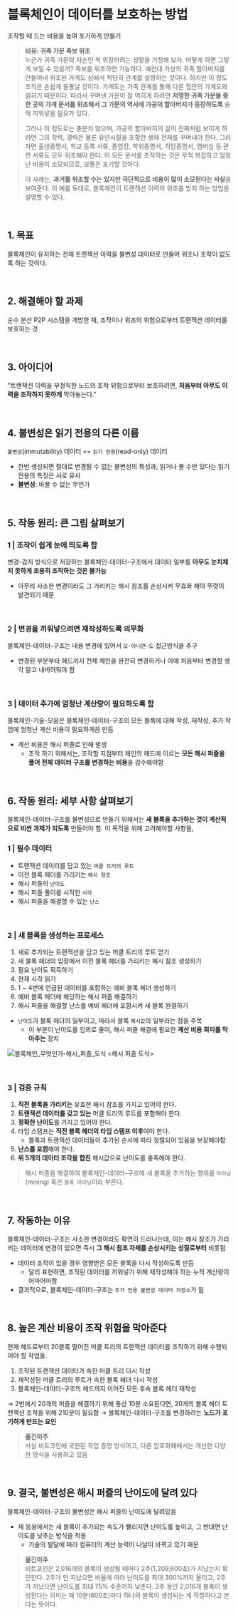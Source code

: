 # 블록체인이 데이터를 보호하는 방법

조작할 때 드는 비용을 높여 포기하게 만들기

> **비유: 귀족 가문 족보 위조**  
> 누군가 귀족 가문의 자손인 척 위장하려는 상황을 가정해 보자. 어떻게 하면 그렇게 보일 수 있을까? 족보를 위조하면 가능하다. 예컨대 가상의 귀족 할아버지를 만들어내 위조된 가계도 상에서 적당히 관계를 설정하는 것이다. 하지만 이 정도 조작은 손쉽게 들통날 것이다. 가계도는 가족 관계를 통해 다른 집안의 가계도와 얽히기 때문이다. 따라서 꾸며낸 가문이 잘 먹히게 하려면 **저명한 귀족 가문들 중 한 곳의 가계 문서를 위조해서 그 가문의 역사에 가공의 할아버지가 등장하도록** 슬쩍 끼워넣을 필요가 있다.
>
> 그러나 이 정도로는 충분치 않으며, 가공의 할아버지의 삶이 진짜처럼 보이게 하려면 그의 학력, 경력은 물론 유년시절을 포함한 생애 전체를 꾸며내야 한다. 그러자면 출생증명서, 학교 등록 서류, 졸업장, 학위증명서, 직업증명서, 멤버십 등 관련 서류도 모두 위조해야 한다. 이 모든 문서를 조작하는 것은 무척 복잡하고 엄청난 비용이 소모되므로, 보통은 포기할 것이다.
>
> 이 사례는, **과거를 위조할 수는 있지만 극단적으로 비용이 많이 소모된다는 사실**을 보여준다. 이 예를 토대로, 블록체인이 트랜잭션 이력의 위조를 방지 하는 방법을 설명할 수 있다.

<br>

## 1. 목표

블록체인이 유지하는 전체 트랜잭션 이력을 불변성 데이터로 만들어 위조나 조작이 없도록 하는 것이다.

<br>

## 2. 해결해야 할 과제

순수 분산 P2P 시스템을 개방한 채, 조작이나 위조의 위험으로부터 트랜잭션 데이터를 보호하는 것

<br>

## 3. 아이디어

"트랜잭션 이력을 부정직한 노드의 조작 위험으로부터 보호하려면, **처음부터 아무도 이력을 조작하지 못하게** 막아놓는다."

<br>

## 4. 불변성은 읽기 전용의 다른 이름

`불변성`(immutability) 데이터 == `읽기 전용`(read-only) 데이터

- 한번 생성되면 절대로 변경될 수 없는 불변성의 특성과, 읽거나 볼 수만 있다는 읽기 전용의 특징은 서로 유사
- **불변성**: 바꿀 수 없는 무언가

<br>

## 5. 작동 원리: 큰 그림 살펴보기

### 1 | 조작이 쉽게 눈에 띄도록 함

변경-감지 방식으로 저장하는 블록체인-데이터-구조에서 데이터 일부를 **아무도 눈치채지 못하게 조용히 조작하는 것은 불가능**

- 아무리 사소한 변경이라도 그 가리키는 해시 참조를 손상시켜 무효화 해야 뚜렷이 발견되기 때문

<br>

### 2 | 변경을 끼워넣으려면 재작성하도록 의무화

블록체인-데이터-구조는 내용 변경에 있어서 `모-아니면-도` 접근방식을 추구

- 변경된 부분부터 헤드까지 전체 체인을 완전히 변경하거나 아예 처음부터 변경할 생각 말고 내버려둬야 함

<br>

### 3 | 데이터 추가에 엄청난 계산량이 필요하도록 함

블록체인-기술-모음은 블록체인-데이터-구조의 모든 블록에 대해 작성, 재작성, 추가 작업에 엄청난 계산 비용이 필요하게끔 만듬

- 계산 비용은 해시 퍼즐로 인해 발생
  - 조작 하기 위해서는, 조작할 지점부터 체인의 헤드에 이르는 **모든 해시 퍼즐을 풀어 전체 데이터 구조를 변경하는 비용**을 감수해야함

<br>

## 6. 작동 원리: 세부 사항 살펴보기

블록체인-데이터-구조를 불변성으로 만들기 위해서는 **새 블록을 추가하는 것이 계산적으로 비싼 과제가 되도록** 만들어야 함. 이 목적을 위해 고려해야할 사항들,

### 1 | 필수 데이터

- 트랜잭션 데이터를 담고 있는 `머클 트리의 루트`
- 이전 블록 헤더를 가리키는 `해시 참조`
- 해시 퍼즐의 `난이도`
- 해시 퍼즐 풀이를 시작한 `시각`
- 해시 퍼즐을 해결할 수 있는 `난스`

<br>

### 2 | 새 블록을 생성하는 프로세스

1. 새로 추가되는 트랜잭션을 담고 있는 머클 트리의 루트 얻기
2. 새 블록 헤더의 입장에서 이전 블록 헤더를 가리키는 해시 참조 생성하기
3. 필요 난이도 획득하기
4. 현재 시각 읽기
5. 1 ~ 4번에 언급된 데이터를 포함하는 예비 블록 헤더 생성하기
6. 예비 블록 헤더에 해당하는 해시 퍼즐 해결하기
7. 해시 퍼즐을 해결할 난스를 예비 헤더에 포함시켜 새 블록 완결하기

- `난이도`가 블록 헤더의 일부이고, 따라서 블록 `해시값`의 일부라는 점을 주목
  - 이 부분이 난이도를 임의로 줄여, 해시 퍼즐 해결에 필요한 **계산 비용 회피를 막아주는** 장치

![블록체인_무엇인가-해시_퍼즐_도식](https://github.com/lbo728/BlockChainStudy/assets/72309817/5afc9db7-c914-492d-978f-4c39b9872622)
<해시 퍼즐 도식>

<br>
 
 ### 3 | 검증 규칙
 1. **직전 블록을 가리키는** 유효한 해시 참조를 가지고 있어야 한다.
 2. **트랜잭션 데이터를 갖고 있는** 머클 트리의 루트를 포함해야 한다.
 3. **정확한 난이도**를 가지고 있어야 한다.
 4. 타임 스탬프는 **직전 블록 헤더의 타임 스탬프 이후**여야 한다.
    - 블록과 트랜잭션 데이터들이 추가된 순서에 따라 정렬되어 있음을 보장해야함
 5. **난스를 포함**해야 한다.
 6. **위 5개의 데이터 조각을 합친** 해시값으로 난이도를 충족해야 한다.

> 해시 퍼즐을 해결하여 블록체인-데이터-구조에 새 블록을 추가하는 행위를 `마이닝`(mining) 혹은 `블록 마이닝`이라 부른다.

<br>

## 7. 작동하는 이유

블록체인-데이터-구조는 사소한 변경이라도 확연히 드러나는데, 이는 해시 참조가 가리키는 데이터에 변경이 있으면 즉시 **그 해시 참조 자체를 손상시키는 성질로부터** 비롯됨

- 데이터 조작이 있을 경우 영향받은 모든 블록을 다시 작성하도록 만듬
  - 달리 표현하면, 조작된 데이터를 끼워넣기 위해 재작성해야 하는 누적 계산량이 어마어마함
- 결과적으로, 블록체인-데이터-구조는 `추가 전용 불변성 데이터 저장소`가 됨

<br>

## 8. 높은 계산 비용이 조작 위험을 막아준다

현재 헤드로부터 20블록 떨어진 머클 트리의 트랜잭션 데이터를 조작하기 위해 수행되어야 할 작업들.

1. 조작된 트랜잭션 데이터가 속한 머클 트리 다시 작성
2. 재작성된 머클 트리의 루트가 속한 블록 헤더 다시 작성
3. 블록체인-데이터-구조의 헤드까지 이어진 모든 후속 블록 헤더 재작성

→ 2번에서 20개의 퍼즐을 해결하기 위해 통상 10분 소요된다면, 20개의 블록 헤더 트랜잭션 조작을 위해 210분이 필요함
→ 블록체인-데이터-구조를 변경하려는 **노드가 포기하게 만드는 요인**

> **옮긴이주**  
>  사실 비트코인에 국한된 작업 증명 방식이고, 다른 암호화폐에서는 개선한 다양한 방식을 사용하고 있음

<br>

## 9. 결국, 불변성은 해시 퍼즐의 난이도에 달려 있다

블록체인-데이터-구조의 불변성은 해시 퍼즐의 난이도에 달려있음

- 제 응용에서는 새 블록이 추가되는 속도가 빨리지면 난이도를 높이고, 그 반대면 난이도를 낮추는 방식을 적용
  - 기술의 발달에 따라 컴퓨터의 계산 능력이 나날이 바뀌고 있기 때문

> **옮긴이주**  
>  비트코인은 2,016개의 블록이 생성될 때마다 2주(1,209,600초)가 지났는지 확인한다. 2주가 안 지났으면 비율에 따라 난이도를 최대 300%까지 올리고, 2주가 지났으면 난이도를 최대 75% 수준까지 낮춘다. 2주 동안 2,016개 블록이 생성된다는 의미는 매 10분(600초)마다 하나의 블록이 생성되는 게 적절하다고 본다는 뜻이다.
